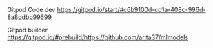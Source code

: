 



Gitpod Code dev  https://gitpod.io/start/#c6b9100d-cd1a-408c-996d-8a8ddbb99699


Gitpod builder   https://gitpod.io/#prebuild/https://github.com/arita37/mlmodels



